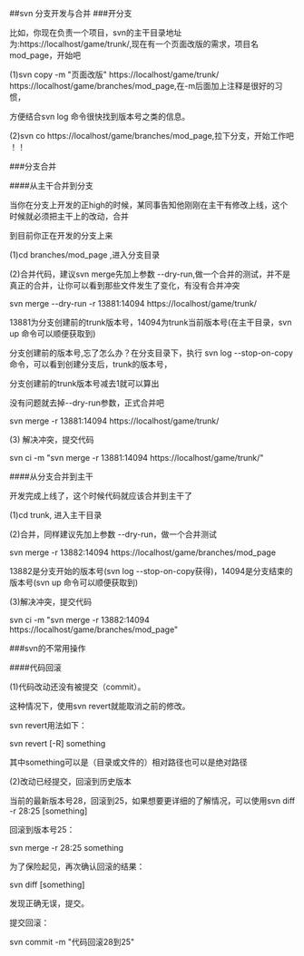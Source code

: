 ##svn 分支开发与合并
###开分支

比如，你现在负责一个项目，svn的主干目录地址为:https://localhost/game/trunk/,现在有一个页面改版的需求，项目名mod_page，开始吧

(1)svn copy -m "页面改版" https://localhost/game/trunk/  https://localhost/game/branches/mod_page,在-m后面加上注释是很好的习惯，

方便结合svn log 命令很快找到版本号之类的信息。


(2)svn co https://localhost/game/branches/mod_page,拉下分支，开始工作吧 ！！

###分支合并

####从主干合并到分支

当你在分支上开发的正high的时候，某同事告知他刚刚在主干有修改上线，这个时候就必须把主干上的改动，合并

到目前你正在开发的分支上来

(1)cd branches/mod_page ,进入分支目录

(2)合并代码，建议svn  merge先加上参数 --dry-run,做一个合并的测试，并不是真正的合并，让你可以看到那些文件发生了变化，有没有合并冲突

svn merge --dry-run   -r 13881:14094 https://localhost/game/trunk/

13881为分支创建前的trunk版本号，14094为trunk当前版本号(在主干目录，svn up 命令可以顺便获取到)

分支创建前的版本号,忘了怎么办？在分支目录下，执行 svn log --stop-on-copy 命令，可以看到创建分支后，trunk的版本号，

分支创建前的trunk版本号减去1就可以算出

没有问题就去掉--dry-run参数，正式合并吧

svn merge -r 13881:14094 https://localhost/game/trunk/

(3) 解决冲突，提交代码

svn ci -m "svn merge -r 13881:14094 https://localhost/game/trunk/"

####从分支合并到主干

开发完成上线了，这个时候代码就应该合并到主干了


(1)cd trunk, 进入主干目录

(2)合并，同样建议先加上参数 --dry-run，做一个合并测试

svn merge -r 13882:14094 https://localhost/game/branches/mod_page

13882是分支开始的版本号(svn log --stop-on-copy获得)，14094是分支结束的版本号(svn up 命令可以顺便获取到)

(3)解决冲突，提交代码

svn ci -m "svn merge -r 13882:14094 https://localhost/game/branches/mod_page"


###svn的不常用操作

####代码回滚

(1)代码改动还没有被提交（commit）。

这种情况下，使用svn revert就能取消之前的修改。

svn revert用法如下：

svn revert [-R] something

其中something可以是（目录或文件的）相对路径也可以是绝对路径

(2)改动已经提交，回滚到历史版本

 当前的最新版本号28，回滚到25，如果想要更详细的了解情况，可以使用svn diff -r 28:25 [something]
 
 回滚到版本号25：
       
 svn merge -r 28:25 something
 
 为了保险起见，再次确认回滚的结果：
 
 svn diff [something]
 
 发现正确无误，提交。
 
 提交回滚：
 
 svn commit -m "代码回滚28到25" 